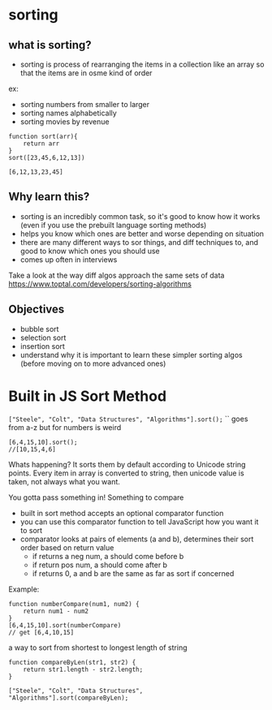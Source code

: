 # sorting

## what is sorting?

- sorting is process of rearranging the items in a collection like an array so that the items are in osme kind of order

ex:
- sorting numbers from smaller to larger
- sorting names alphabetically
- sorting movies by revenue

```
function sort(arr){
    return arr
}
sort([23,45,6,12,13])

[6,12,13,23,45]
```

## Why learn this?

- sorting is an incredibly common task, so it's good to know how it works (even if you use the prebuilt language sorting methods)
- helps you know which ones are better and worse depending on situation
- there are many different ways to sor things, and diff techniques to, and good to know which ones you should use
- comes up often in interviews

Take a look at the way diff algos approach the same sets of data
https://www.toptal.com/developers/sorting-algorithms

## Objectives
- bubble sort
- selection sort
- insertion sort
- understand why it is important to learn these simpler sorting algos (before moving on to more advanced ones)

# Built in JS Sort Method

`["Steele", "Colt", "Data Structures", "Algorithms"].sort();`
``
goes from a-z
but for numbers is weird
```
[6,4,15,10].sort();
//[10,15,4,6]
```

Whats happening? It sorts them by default according to Unicode string points. Every item in array is converted to string, then unicode value is taken, not always what you want.

You gotta pass something in! Something to compare

- built in sort method accepts an optional comparator function
- you can use this comparator function to tell JavaScript how you want it to sort
- comparator looks at pairs of elements (a and b), determines their sort order based on return value
    - if returns a neg num, a should come before b
    - if return pos num, a should come after b
    - if returns 0, a and b are the same as far as sort if concerned

Example:

```
function numberCompare(num1, num2) {
    return num1 - num2
}
[6,4,15,10].sort(numberCompare)
// get [6,4,10,15]
```

a way to sort from shortest to longest length of string

```
function compareByLen(str1, str2) {
    return str1.length - str2.length;
}

["Steele", "Colt", "Data Structures", "Algorithms"].sort(compareByLen);
```
